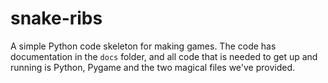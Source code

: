 # snake-ribs
A simple Python code skeleton for making games. The code has documentation in
the `docs` folder, and all code that is needed to get up and running is Python,
Pygame and the two magical files we've provided.
